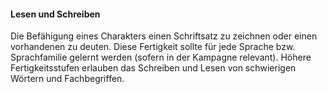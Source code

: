 #### Lesen und Schreiben

Die Befähigung eines Charakters einen Schriftsatz zu zeichnen oder einen vorhandenen zu deuten. Diese Fertigkeit
sollte für jede Sprache bzw. Sprachfamilie gelernt werden (sofern in der Kampagne relevant). Höhere Fertigkeitsstufen
erlauben das Schreiben und Lesen von schwierigen Wörtern und Fachbegriffen.
